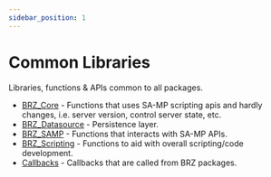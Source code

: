```yaml
---
sidebar_position: 1
---
```


# Common Libraries

Libraries, functions & APIs common to all packages.

- [BRZ_Core](/category/brz_core) - Functions that uses SA-MP scripting apis and hardly changes, i.e. server version, control server state, etc.
- [BRZ_Datasource](/category/brz_datasource) - Persistence layer.
- [BRZ_SAMP](/category/brz_samp) - Functions that interacts with SA-MP APIs.
- [BRZ_Scripting](/category/brz_scripting) - Functions to aid with overall scripting/code development.
- [Callbacks](/category/callbacks) - Callbacks that are called from BRZ packages.